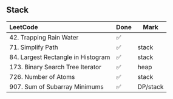 ## Stack

|          LeetCode                 | Done | Mark |
| :---                              | ---- | ---- |
| 42. Trapping Rain Water |  ✅  |   |
| 71. Simplify Path |  ✅  |  stack  |
| 84. Largest Rectangle in Histogram |  ✅  |  stack  |
| 173. Binary Search Tree Iterator |  ✅  |  heap  |
| 726. Number of Atoms |  ✅  | stack  |
| 907. Sum of Subarray Minimums |  ✅  |  DP/stack  |
